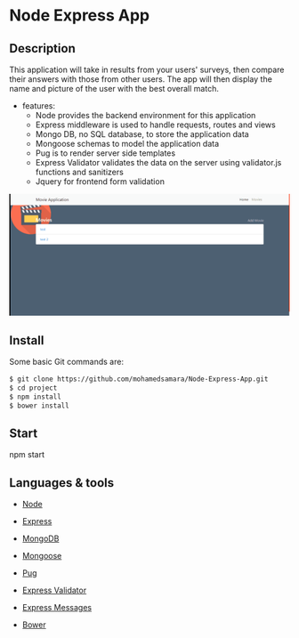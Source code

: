 # Node Express App

## Description

This application will take in results from your users' surveys, then compare their answers with those from other users. The app will then display the name and picture of the user with the best overall match.

* features:
  * Node provides the backend environment for this application
  * Express middleware is used to handle requests, routes and views
  * Mongo DB, no SQL database, to store the application data
  * Mongoose schemas to model the application data
  * Pug is to render server side templates 
  * Express Validator validates the data on the server using validator.js functions and sanitizers
  * Jquery for frontend form validation


![Node Express App](/public/images/Node-Express-App.gif)


## Install

Some basic Git commands are:

```
$ git clone https://github.com/mohamedsamara/Node-Express-App.git
$ cd project
$ npm install
$ bower install

```

## Start

npm start

## Languages & tools

- [Node](https://nodejs.org/en/)

- [Express](https://expressjs.com/)

- [MongoDB](https://www.mongodb.com/)

- [Mongoose](https://mongoosejs.com/)

- [Pug](https://pugjs.org/api/getting-started.html)

- [Express Validator](https://express-validator.github.io/docs/)

- [Express Messages](https://github.com/visionmedia/express-messages)

- [Bower](https://bower.io/)

